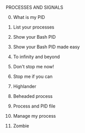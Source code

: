 PROCESSES AND SIGNALS

0. What is my PID

1. List your processes

2. Show your Bash PID

3. Show your Bash PID made easy

4. To infinity and beyond

5. Don't stop me now!

6. Stop me if you can

7. Highlander

8. Beheaded process

9. Process and PID file

10. Manage my process

11. Zombie


